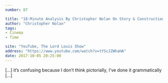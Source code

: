 ```yaml
---
number: 87

title: "18-Minute Analysis By Christopher Nolan On Story & Construction Of Memento"
author: "Christopher Nolan"
tags:
- Cinema
- Time

site: "YouTube, The Lord Louis Show"
address: "https://www.youtube.com/watch?v=tYScJZWhaHA"
date: 2017-10-05 20:25:00
---
```


[…] it’s confusing because I don’t think pictorially, I’ve done it grammatically […]
